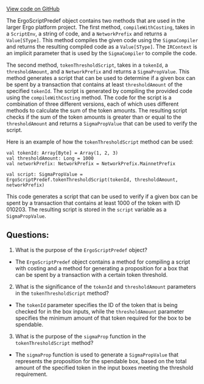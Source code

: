 [View code on GitHub](sigmastate-interpreterhttps://github.com/ScorexFoundation/sigmastate-interpreter/sc/src/main/scala/org/ergoplatform/ErgoScriptPredef.scala)

The ErgoScriptPredef object contains two methods that are used in the larger Ergo platform project. The first method, `compileWithCosting`, takes in a `ScriptEnv`, a string of code, and a `NetworkPrefix` and returns a `Value[SType]`. This method compiles the given code using the `SigmaCompiler` and returns the resulting compiled code as a `Value[SType]`. The `IRContext` is an implicit parameter that is used by the `SigmaCompiler` to compile the code.

The second method, `tokenThresholdScript`, takes in a `tokenId`, a `thresholdAmount`, and a `NetworkPrefix` and returns a `SigmaPropValue`. This method generates a script that can be used to determine if a given box can be spent by a transaction that contains at least `thresholdAmount` of the specified `tokenId`. The script is generated by compiling the provided code using the `compileWithCosting` method. The code for the script is a combination of three different versions, each of which uses different methods to calculate the sum of the token amounts. The resulting script checks if the sum of the token amounts is greater than or equal to the `thresholdAmount` and returns a `SigmaPropValue` that can be used to verify the script.

Here is an example of how the `tokenThresholdScript` method can be used:

```
val tokenId: Array[Byte] = Array(1, 2, 3)
val thresholdAmount: Long = 1000
val networkPrefix: NetworkPrefix = NetworkPrefix.MainnetPrefix

val script: SigmaPropValue = ErgoScriptPredef.tokenThresholdScript(tokenId, thresholdAmount, networkPrefix)
```

This code generates a script that can be used to verify if a given box can be spent by a transaction that contains at least 1000 of the token with ID 010203. The resulting script is stored in the `script` variable as a `SigmaPropValue`.
## Questions: 
 1. What is the purpose of the `ErgoScriptPredef` object?
- The `ErgoScriptPredef` object contains a method for compiling a script with costing and a method for generating a proposition for a box that can be spent by a transaction with a certain token threshold.

2. What is the significance of the `tokenId` and `thresholdAmount` parameters in the `tokenThresholdScript` method?
- The `tokenId` parameter specifies the ID of the token that is being checked for in the box inputs, while the `thresholdAmount` parameter specifies the minimum amount of that token required for the box to be spendable.

3. What is the purpose of the `sigmaProp` function in the `tokenThresholdScript` method?
- The `sigmaProp` function is used to generate a `SigmaPropValue` that represents the proposition for the spendable box, based on the total amount of the specified token in the input boxes meeting the threshold requirement.